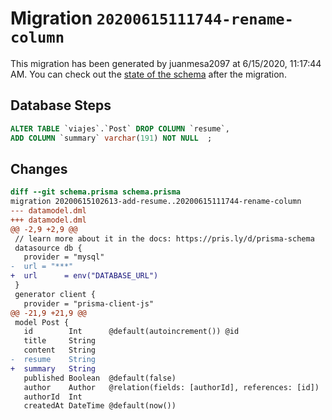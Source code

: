 # Migration `20200615111744-rename-column`

This migration has been generated by juanmesa2097 at 6/15/2020, 11:17:44 AM.
You can check out the [state of the schema](./schema.prisma) after the migration.

## Database Steps

```sql
ALTER TABLE `viajes`.`Post` DROP COLUMN `resume`,
ADD COLUMN `summary` varchar(191) NOT NULL  ;
```

## Changes

```diff
diff --git schema.prisma schema.prisma
migration 20200615102613-add-resume..20200615111744-rename-column
--- datamodel.dml
+++ datamodel.dml
@@ -2,9 +2,9 @@
 // learn more about it in the docs: https://pris.ly/d/prisma-schema
 datasource db {
   provider = "mysql"
-  url = "***"
+  url      = env("DATABASE_URL")
 }
 generator client {
   provider = "prisma-client-js"
@@ -21,9 +21,9 @@
 model Post {
   id        Int      @default(autoincrement()) @id
   title     String
   content   String
-  resume    String
+  summary   String
   published Boolean  @default(false)
   author    Author   @relation(fields: [authorId], references: [id])
   authorId  Int
   createdAt DateTime @default(now())
```


